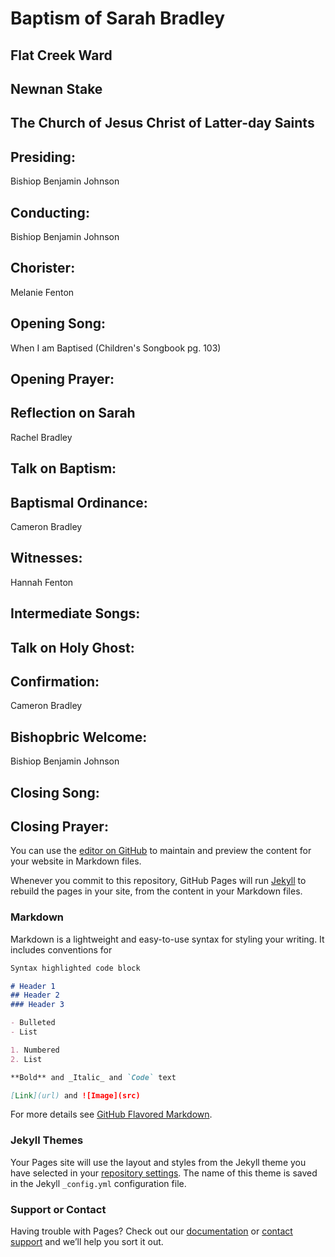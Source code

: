 # Baptism of Sarah Bradley
## Flat Creek Ward
## Newnan Stake
## The Church of Jesus Christ of Latter-day Saints


## Presiding:
Bishiop Benjamin Johnson

## Conducting:
Bishiop Benjamin Johnson

## Chorister:
Melanie Fenton

## Opening Song:
When I am Baptised (Children's Songbook pg. 103)

## Opening Prayer:

## Reflection on Sarah
Rachel Bradley

## Talk on Baptism:

## Baptismal Ordinance:
Cameron Bradley

## Witnesses:
Hannah Fenton

## Intermediate Songs:

## Talk on Holy Ghost:

## Confirmation:
Cameron Bradley

## Bishopbric Welcome:
Bishiop Benjamin Johnson

## Closing Song:


## Closing Prayer:


You can use the [editor on GitHub](https://github.com/rachfenton/rachfenton.github.io/edit/main/index.md) to maintain and preview the content for your website in Markdown files.

Whenever you commit to this repository, GitHub Pages will run [Jekyll](https://jekyllrb.com/) to rebuild the pages in your site, from the content in your Markdown files.

### Markdown

Markdown is a lightweight and easy-to-use syntax for styling your writing. It includes conventions for

```markdown
Syntax highlighted code block

# Header 1
## Header 2
### Header 3

- Bulleted
- List

1. Numbered
2. List

**Bold** and _Italic_ and `Code` text

[Link](url) and ![Image](src)
```

For more details see [GitHub Flavored Markdown](https://guides.github.com/features/mastering-markdown/).

### Jekyll Themes

Your Pages site will use the layout and styles from the Jekyll theme you have selected in your [repository settings](https://github.com/rachfenton/rachfenton.github.io/settings). The name of this theme is saved in the Jekyll `_config.yml` configuration file.

### Support or Contact

Having trouble with Pages? Check out our [documentation](https://docs.github.com/categories/github-pages-basics/) or [contact support](https://github.com/contact) and we’ll help you sort it out.

